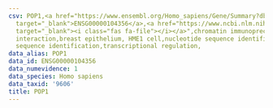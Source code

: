 ```yaml
---
csv: POP1,<a href="https://www.ensembl.org/Homo_sapiens/Gene/Summary?db=core;g=ENSG00000104356"
  target="_blank">ENSG00000104356</a>,<a href="https://www.ncbi.nlm.nih.gov/pubmed/22863008"
  target="_blank"><i class="fas fa-file"></i></a>",chromatin immunoprecipitation assay,direct
  interaction,breast epithelium, HME1 cell,nucleotide sequence identification,nucleotide
  sequence identification,transcriptional regulation,
data_alias: POP1
data_id: ENSG00000104356
data_numevidence: 1
data_species: Homo sapiens
data_taxid: '9606'
title: POP1
---
```

